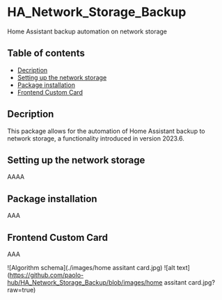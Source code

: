 # HA_Network_Storage_Backup
Home Assistant backup automation on network storage

## Table of contents
* [Decription](#decription)
* [Setting up the network storage](#setting-up-the-network-storage)
* [Package installation](#package-installation)
* [Frontend Custom Card](#frontend-custom-card)

## Decription

This package allows for the automation of Home Assistant backup to network storage, a functionality introduced in version 2023.6.

## Setting up the network storage

AAAA

## Package installation

AAA

## Frontend Custom Card

AAA

![Algorithm schema](./images/home assitant card.jpg)
![alt text](https://github.com/paolo-hub/HA_Network_Storage_Backup/blob/images/home assitant card.jpg?raw=true)
